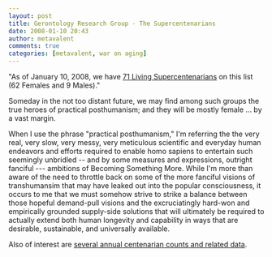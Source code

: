 ```yaml
---
layout: post
title: Gerontology Research Group - The Supercentenarians
date: 2008-01-10 20:43
author: metavalent
comments: true
categories: [metavalent, war on aging]
---
```

"As of  January 10, 2008, we have <a href="https://www.grg.org/Adams/Tables.htm">71 Living Supercentenarians</a> on this list (62 Females and 9 Males)."

Someday in the not too distant future, we may find among such groups the true heroes of practical posthumanism; and they will be mostly female ... by a vast margin. 

When I use the phrase "practical posthumanism," I'm referring the the very real, very slow, very messy, very meticulous scientific and everyday human endeavors and efforts required to enable homo sapiens to entertain such seemingly unbridled -- and by some measures and expressions, outright fanciful --- ambitions of Becoming Something More. While I'm more than aware of the need to throttle back on some of the more fanciful visions of transhumansim that may have leaked out into the popular consciousness, it occurs to me that we must somehow strive to strike a balance between those hopeful demand-pull visions and the excruciatingly hard-won and empirically grounded supply-side solutions that will ultimately be required to actually extend both human longevity and capability in ways that are desirable, sustainable, and universally available.

Also of interest are <a href="https://www.grg.org/calment.html">several annual centenarian counts and related data</a>.

